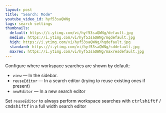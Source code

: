 ```yaml
---
layout: post
title: "Search: Mode"
youtube_video_id: hyf53saQWNg
tags: search settings
thumbnails:
  default: https://i.ytimg.com/vi/hyf53saQWNg/default.jpg
  medium: https://i.ytimg.com/vi/hyf53saQWNg/mqdefault.jpg
  high: https://i.ytimg.com/vi/hyf53saQWNg/hqdefault.jpg
  standard: https://i.ytimg.com/vi/hyf53saQWNg/sddefault.jpg
  maxres: https://i.ytimg.com/vi/hyf53saQWNg/maxresdefault.jpg
---
```


Configure where workspace searches are shown by default:

- `view` — In the sidebar.
- `reuseEditor` — In a search editor (trying to reuse existing ones if present)
- `newEditor` — In a new search editor

Set `reuseEditor` to always perform workspace searches with <kbd>ctrl</kbd><kbd>shift</kbd><kbd>f</kbd> / <kbd>cmd</kbd><kbd>shift</kbd><kbd>f</kbd> in a full width search editor
